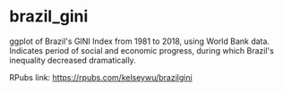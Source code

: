 # brazil_gini

ggplot of Brazil's GINI Index from 1981 to 2018, using World Bank data. Indicates period of social and economic progress,
during which Brazil's inequality decreased dramatically.

RPubs link: https://rpubs.com/kelseywu/brazilgini

